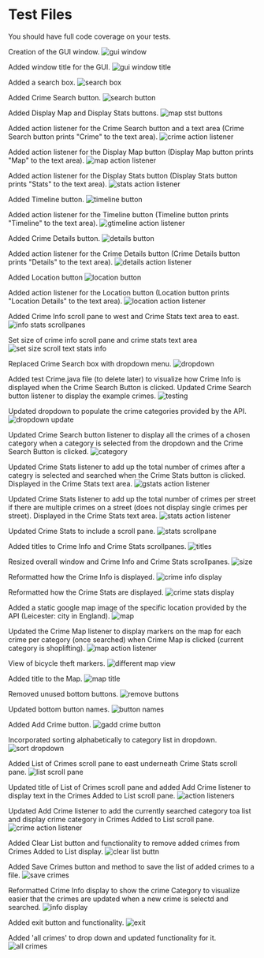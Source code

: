 # Test Files

You should have full code coverage on your tests. 


Creation of the GUI window.
![gui window](imgs/1_create_window.png)

Added window title for the GUI.
![gui window title](imgs/2_add_title.png)

Added a search box.
![search box](imgs/3_add_search_box.png)

Added Crime Search button.
![search button](imgs/4_add_search_button.png)

Added Display Map and Display Stats buttons.
![map stst buttons](imgs/5_add_stats_button.png)

Added action listener for the Crime Search button and a text area (Crime Search button prints "Crime" to the text area).
![crime action listener](imgs/6.add_crime_ax_lis.png)

Added action listener for the Display Map button (Display Map button prints "Map" to the text area).
![map action listener](imgs/7.add_map_ax_lis.png)

Added action listener for the Display Stats button (Display Stats button prints "Stats" to the text area).
![stats action listener](imgs/8.add_stats_ax_lis.png)

Added Timeline button.
![timeline button](imgs/9_add_timeline_button.png)

Added action listener for the Timeline button (Timeline button prints "Timeline" to the text area).
![gtimeline action listener](imgs/10.add_timeline_ax_lis.png)

Added Crime Details button.
![details button](imgs/11_add_details_button.png)

Added action listener for the Crime Details button (Crime Details button prints "Details" to the text area).
![details action listener](imgs/12.add_details_ax_lis.png)

Added Location button
![location button](imgs/13_add_location_button.png)

Added action listener for the Location button (Location button prints "Location Details" to the text area).
![location action listener](imgs/14.add_location_ax_lis.png)

Added Crime Info scroll pane to west and Crime Stats text area to east.
![info stats scrollpanes](imgs/15.png)

Set size of crime info scroll pane and crime stats text area
![set size scroll text stats info](imgs/16.png)

Replaced Crime Search box with dropdown menu.
![dropdown](imgs/17.png)

Added test Crime.java file (to delete later) to visualize how Crime Info is displayed when the Crime Search Button is clicked. Updated Crime Search button listener to display the example crimes.
![testing](imgs/18.png)

Updated dropdown to populate the crime categories provided by the API.
![dropdown update](imgs/19.png)

Updated Crime Search button listener to display all the crimes of a chosen category when a category is selected from the dropdown and the Crime Search Button is clicked.
![category](imgs/20_update_search_cat_data.png)

Updated Crime Stats listener to add up the total number of crimes after a categry is selected and searched when the Crime Stats button is clicked. Displayed in the Crime Stats text area.
![gstats action listener](imgs/21_add_stats_method.png)

Updated Crime Stats listener to add up the total number of crimes per street if there are multiple crimes on a street (does not display single crimes per street). Displayed in the Crime Stats text area. 
![stats action listener](imgs/22_stats_streets.png)

Updated Crime Stats to include a scroll pane.
![stats scrollpane](imgs/23_stats_scrollpane.png)

Added titles to Crime Info and Crime Stats scrollpanes.
![titles](imgs/24_titled_border.png)

Resized overall window and Crime Info and Crime Stats scrollpanes.
![size](imgs/25.png)

Reformatted how the Crime Info is displayed.
![crime info display](imgs/26.png)

Reformatted how the Crime Stats are displayed.
![crime stats display](imgs/27.png)

Added a static google map image of the specific location provided by the API (Leicester: city in England).
![map](imgs/28_add_map.png)

Updated the Crime Map listener to display markers on the map for each crime per category (once searched) when Crime Map is clicked (current category is shoplifting).
![map action listener](imgs/29_add_markers.png)

View of bicycle theft markers.
![different map view](imgs/30_add_markers.png)

Added title to the Map.
![map title](imgs/31_add_map_title.png)

Removed unused bottom buttons.
![remove buttons](imgs/32_remove_buttons.png)

Updated bottom button names.
![button names](imgs/33_button_names.png)

Added Add Crime button.
![gadd crime button](imgs/34_add_crime_button.png)

Incorporated sorting alphabetically to category list in dropdown.
![sort dropdown](imgs/35_sort_categories.png)

Added List of Crimes scroll pane to east underneath Crime Stats scroll pane.
![list scroll pane](imgs/36_add_list_pane.png)

Updated title of List of Crimes scroll pane and added Add Crime listener to display text in the Crimes Added to List scroll pane.
![action listeners](imgs/37_add_crime_text.png)

Updated Add Crime listener to add the currently searched category toa list and display crime category in Crimes Added to List scroll pane.
![crime action listener](imgs/38_category_list.png)

Added Clear List button and functionality to remove added crimes from Crimes Added to List display.
![clear list buttn](imgs/39_clear_list.png)

Added Save Crimes button and method to save the list of added crimes to a file.
![save crimes](imgs/40_save_button.png)

Reformatted Crime Info display to show the crime Category to visualize easier that the crimes are updated when a new crime is selectd and searched.
![info display](imgs/41_add_cat_info.png)

Added exit button and functionality.
![exit](imgs/42_add_exit_button.png)

Added 'all crimes' to drop down and updated functionality for it.
![all crimes](imgs/1.png)
